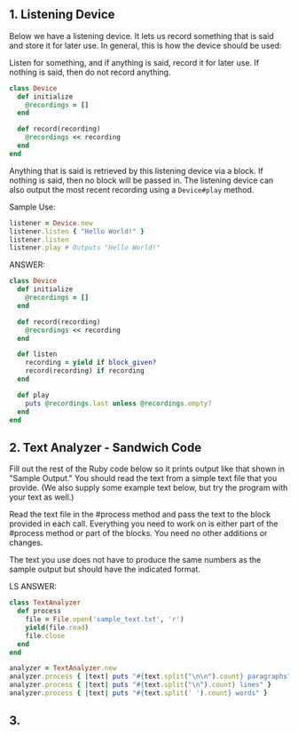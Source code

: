 ## 1. Listening Device

Below we have a listening device. It lets us record something that is said and store it for later use. In general, this is how the device should be used:

Listen for something, and if anything is said, record it for later use. If nothing is said, then do not record anything.

``` ruby
class Device
  def initialize
    @recordings = []
  end

  def record(recording)
    @recordings << recording
  end
end
```

Anything that is said is retrieved by this listening device via a block. If nothing is said, then no block will be passed in. The listening device can also output the most recent recording using a `Device#play` method.

Sample Use:
``` ruby
listener = Device.new
listener.listen { "Hello World!" }
listener.listen
listener.play # Outputs "Hello World!"
```

ANSWER:
``` ruby
class Device
  def initialize
    @recordings = []
  end

  def record(recording)
    @recordings << recording
  end

  def listen
    recording = yield if block_given?
    record(recording) if recording
  end

  def play
    puts @recordings.last unless @recordings.empty?
  end
end
```


## 2. Text Analyzer - Sandwich Code

Fill out the rest of the Ruby code below so it prints output like that shown in "Sample Output." You should read the text from a simple text file that you provide. (We also supply some example text below, but try the program with your text as well.)

Read the text file in the #process method and pass the text to the block provided in each call. Everything you need to work on is either part of the #process method or part of the blocks. You need no other additions or changes.

The text you use does not have to produce the same numbers as the sample output but should have the indicated format.

LS ANSWER:
``` ruby
class TextAnalyzer
  def process
    file = File.open('sample_text.txt', 'r')
    yield(file.read)
    file.close
  end
end

analyzer = TextAnalyzer.new
analyzer.process { |text| puts "#{text.split("\n\n").count} paragraphs" }
analyzer.process { |text| puts "#{text.split("\n").count} lines" }
analyzer.process { |text| puts "#{text.split(' ').count} words" }
```


## 3. 
